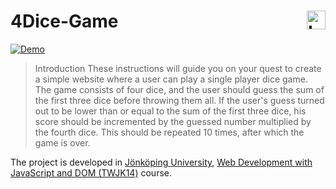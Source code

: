 4Dice-Game <a href="https://ju.se"><img src="https://cdn.rawgit.com/atanasyanew/4Dice-game/master/_Resources/ju_logo.svg" title="Logo" align="right" height="30" /></a>
======
[![Demo](https://img.shields.io/badge/Demo-Online-green.svg)](http://library-jkpg.azurewebsites.net/)

> Introduction
These instructions will guide you on your quest to create a simple website where a user can play a single player dice game. The game consists of four dice, and the user should guess the sum of the first three dice before throwing them all. If the user's guess turned out to be lower than or equal to the sum of the first three dice, his score should be incremented by the guessed number multiplied by the fourth dice. This should be repeated 10 times, after which the game is over.

The project is developed in [Jönköping University]( https://ju.se/), [Web Development with JavaScript and DOM (TWJK14)](http://ju.se/en/study-at-ju/courses.html?courseCode=TWJK14&semester=20141) course.
